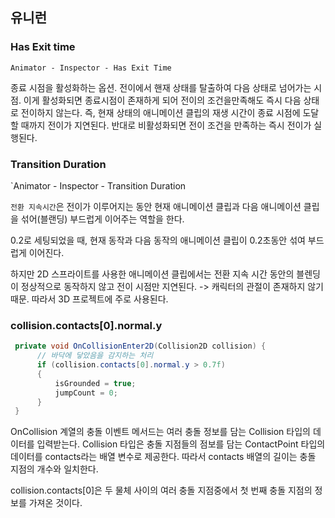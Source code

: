 
## 유니런

### Has Exit time

`Animator - Inspector - Has Exit Time`

종료 시점을 활성화하는 옵션. 전이에서 핸재 상태를 탈출하여 다음 상태로 넘어가는 시점. 
이게 활성화되면 종료시점이 존재하게 되어 전이의 조건을만족해도 즉시 다음 상태로 전이하지 않는다. 즉, 현재 상태의 애니메이션 클립의 재생 시간이 종료 시점에 도달할 때까지 전이가 지연된다. 반대로 비활성화되면 전이 조건을 만족하는 즉시 전이가 실행된다.

### Transition Duration

`Animator - Inspector - Transition Duration

`전환 지속시간`은 전이가 이루어지는 동안 현재 애니메이션 클립과 다음 애니메이션 클립을 섞어(블랜딩) 부드럽게 이어주는 역할을 한다.

0.2로 세팅되었을 때, 현재 동작과 다음 동작의 애니메이션 클립이 0.2초동안 섞여 부드럽게 이어진다.

하지만 2D 스프라이트를 사용한 애니메이션 클립에서는 전환 지속 시간 동안의 블렌딩이 정상적으로 동작하지 않고 전이 시점만 지연된다. -> 캐릭터의 관절이 존재하지 않기 때문. 따라서 3D 프로젝트에 주로 사용된다.

### collision.contacts[0].normal.y

~~~ cs
 private void OnCollisionEnter2D(Collision2D collision) {
      // 바닥에 닿았음을 감지하는 처리
      if (collision.contacts[0].normal.y > 0.7f)
      {
          isGrounded = true;
          jumpCount = 0;
      }
 }
~~~
OnCollision 계열의 충돌 이벤트 메서드는 여러 충돌 정보를 담는 Collision 타입의 데이터를 입력받는다. Collision 타입은 충돌 지점들의 점보를 담는 ContactPoint 타입의 데이터를 contacts라는 배열 변수로 제공한다. 따라서 contacts 배열의 길이는 충돌 지점의 개수와 일치한다.

collision.contacts[0]은 두 물체 사이의 여러 충돌 지점중에서 첫 번째 충돌 지점의 정보를 가져온 것이다.